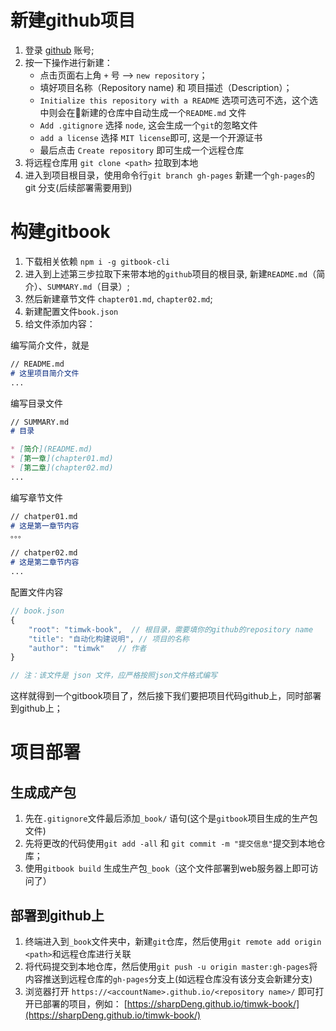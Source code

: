 
# 新建github项目

1. 登录 [github](https://github.com) 账号;
2. 按一下操作进行新建：
    * 点击页面右上角 `+` 号 --> `new repository`；
    * 填好项目名称（Repository name) 和 项目描述（Description）；
    * `Initialize this repository with a README` 选项可选可不选，这个选中则会在新建的仓库中自动生成一个`README.md` 文件
    * `Add .gitignore` 选择 `node`, 这会生成一个`git`的忽略文件
    * `add a license` 选择 `MIT license`即可, 这是一个开源证书
    * 最后点击 `Create repository` 即可生成一个远程仓库
3. 将远程仓库用 `git clone <path>` 拉取到本地
4. 进入到项目根目录，使用命令行`git branch gh-pages` 新建一个`gh-pages`的 git 分支(后续部署需要用到)

# 构建gitbook

1. 下载相关依赖 `npm i -g gitbook-cli`
2. 进入到上述第三步拉取下来带本地的`github`项目的根目录, 新建`README.md`（简介）、`SUMMARY.md`（目录）;
3. 然后新建章节文件 `chapter01.md`, `chapter02.md`;
4. 新建配置文件`book.json`
5. 给文件添加内容：

编写简介文件，就是

```markdown
// README.md
# 这里项目简介文件
...
```

编写目录文件

```markdown
// SUMMARY.md
# 目录

* [简介](README.md)
* [第一章](chapter01.md)
* [第二章](chapter02.md)
...
```

编写章节文件

```markdown
// chatper01.md
# 这是第一章节内容
。。。

// chatper02.md
# 这是第二章节内容
...
```

配置文件内容

```javascript
// book.json
{
    "root": "timwk-book",  // 根目录，需要填你的github的repository name
    "title": "自动化构建说明", // 项目的名称
    "author": "timwk"   // 作者
}

// 注：该文件是 json 文件，应严格按照json文件格式编写
```

这样就得到一个gitbook项目了，然后接下我们要把项目代码github上，同时部署到github上；

# 项目部署

## 生成成产包

1. 先在`.gitignore`文件最后添加`_book/` 语句(这个是`gitbook`项目生成的生产包文件)
1. 先将更改的代码使用`git add -all` 和 `git commit -m "提交信息"`提交到本地仓库；
1. 使用`gitbook build` 生成生产包`_book`（这个文件部署到web服务器上即可访问了）

## 部署到github上

1. 终端进入到`_book`文件夹中，新建`git`仓库，然后使用`git remote add origin <path>`和远程仓库进行关联
2. 将代码提交到本地仓库，然后使用`git push -u origin master:gh-pages`将内容推送到远程仓库的`gh-pages`分支上(如远程仓库没有该分支会新建分支)
3. 浏览器打开 `https://<accountName>.github.io/<repository name>/` 即可打开已部署的项目，例如： [https://sharpDeng.github.io/timwk-book/](https://sharpDeng.github.io/timwk-book/)
